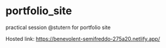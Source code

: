 # portfolio_site
practical session @stutern for portfolio site

Hosted link: https://benevolent-semifreddo-275a20.netlify.app/


